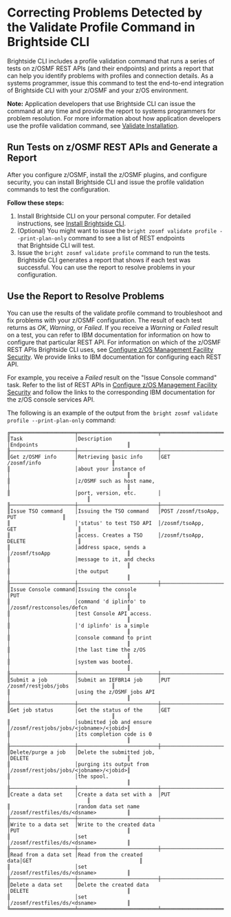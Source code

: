 # Correcting Problems Detected by the Validate Profile Command in Brightside CLI

Brightside CLI includes a profile validation command that runs a series
of tests on z/OSMF REST APIs (and their endpoints) and prints a report
that can help you identify problems with profiles and connection
details. As a systems programmer, issue this command to test the
end-to-end integration of Brightside CLI with your z/OSMF and your z/OS
environment. 

**Note:** Application developers that use Brightside CLI can issue the
command at any time and provide the report to systems programmers for
problem resolution. For more information about how application
developers use the profile validation command, see [Validate
Installation](Validate-Installation_430335233.html). 

## Run Tests on z/OSMF REST APIs and Generate a Report

After you configure z/OSMF, install the z/OSMF plugins, and configure
security, you can install Brightside CLI and issue the profile
validation commands to test the configuration.

**Follow these steps:**

1.  Install Brightside CLI on your personal computer. For detailed
    instructions, see [Install Brightside
    CLI](Install-Brightside-CLI_429364999.html).
2.  (Optional) You might want to issue the `bright zosmf validate
    profile --print-plan-only` command to see a list of REST endpoints
    that Brightside CLI will test.
3.  Issue the `bright zosmf validate profile` command to run the
    tests.  
    Brightside CLI generates a report that shows if each test was
    successful. You can use the report to resolve problems in your
    configuration. 

## Use the Report to Resolve Problems

You can use the results of the validate profile command to troubleshoot
and fix problems with your z/OSMF configuration. The result of each test
returns as *OK*, *Warning*, or *Failed*. If you receive a *Warning* or
*Failed* result on a test, you can refer to IBM documentation for
information on how to configure that particular REST API. For
information on which of the z/OSMF REST APIs Brightside CLI uses,
see [Configure z/OS Management Facility Security](433363263.html). We
provide links to IBM documentation for configuring each REST API. 

For example, you receive a *Failed* result on the "Issue Console
command" task. Refer to the list of REST APIs in [Configure z/OS
Management Facility Security](433363263.html) and follow the links to
the corresponding IBM documentation for the z/OS console services API. 

The following is an example of the output from the` `<span>`bright zosmf
validate profile --print-plan-only`
command:</span>

``` ca-code-default
╔═════════════════════╤══════════════════════════╤══════════════════════════════════════╗
║Task                 │Description               │Endpoints                             ║
╟─────────────────────┼──────────────────────────┼──────────────────────────────────────╢
║Get z/OSMF info      │Retrieving basic info     │GET /zosmf/info                       ║
║                     │about your instance of    │                                      ║
║                     │z/OSMF such as host name, │                                      ║
║                     │port, version, etc.       │                                      ║
╟─────────────────────┼──────────────────────────┼──────────────────────────────────────╢
║Issue TSO command    │Issuing the TSO command   │POST /zosmf/tsoApp, PUT               ║
║                     │'status' to test TSO API  │/zosmf/tsoApp, GET                    ║
║                     │access. Creates a TSO     │/zosmf/tsoApp, DELETE                 ║
║                     │address space, sends a    │/zosmf/tsoApp                         ║
║                     │message to it, and checks │                                      ║
║                     │the output                │                                      ║
╟─────────────────────┼──────────────────────────┼──────────────────────────────────────╢
║Issue Console command│Issuing the console       │PUT                                   ║
║                     │command 'd iplinfo' to    │/zosmf/restconsoles/defcn             ║
║                     │test Console API access.  │                                      ║
║                     │'d iplinfo' is a simple   │                                      ║
║                     │console command to print  │                                      ║
║                     │the last time the z/OS    │                                      ║
║                     │system was booted.        │                                      ║
╟─────────────────────┼──────────────────────────┼──────────────────────────────────────╢
║Submit a job         │Submit an IEFBR14 job     │PUT /zosmf/restjobs/jobs              ║
║                     │using the z/OSMF jobs API │                                      ║
╟─────────────────────┼──────────────────────────┼──────────────────────────────────────╢
║Get job status       │Get the status of the     │GET                                   ║
║                     │submitted job and ensure  │/zosmf/restjobs/jobs/<jobname>/<jobid>║
║                     │its completion code is 0  │                                      ║
╟─────────────────────┼──────────────────────────┼──────────────────────────────────────╢
║Delete/purge a job   │Delete the submitted job, │DELETE                                ║
║                     │purging its output from   │/zosmf/restjobs/jobs/<jobname>/<jobid>║
║                     │the spool.                │                                      ║
╟─────────────────────┼──────────────────────────┼──────────────────────────────────────╢
║Create a data set    │Create a data set with a  │PUT                                   ║
║                     │random data set name      │/zosmf/restfiles/ds/<dsname>          ║
╟─────────────────────┼──────────────────────────┼──────────────────────────────────────╢
║Write to a data set  │Write to the created data │PUT                                   ║
║                     │set                       │/zosmf/restfiles/ds/<dsname>          ║
╟─────────────────────┼──────────────────────────┼──────────────────────────────────────╢
║Read from a data set │Read from the created data│GET                                   ║
║                     │set                       │/zosmf/restfiles/ds/<dsname>          ║
╟─────────────────────┼──────────────────────────┼──────────────────────────────────────╢
║Delete a data set    │Delete the created data   │DELETE                                ║
║                     │set                       │/zosmf/restfiles/ds/<dsname>          ║
╚═════════════════════╧══════════════════════════╧══════════════════════════════════════╝
```

